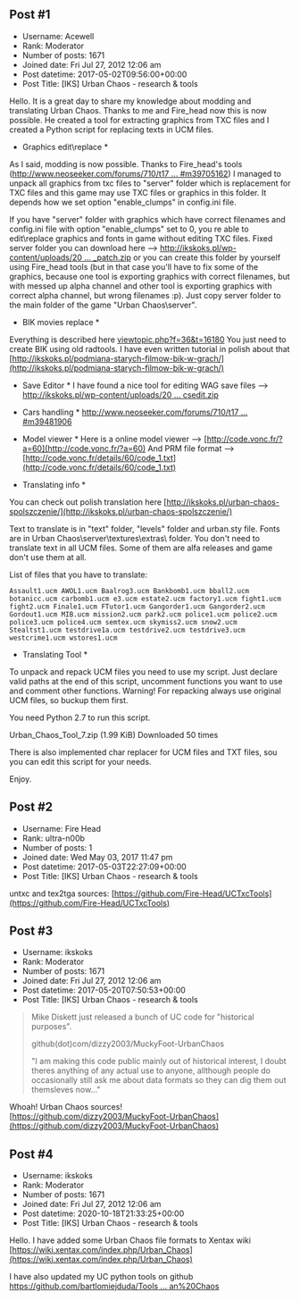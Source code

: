 ## Post #1
- Username: Acewell
- Rank: Moderator
- Number of posts: 1671
- Joined date: Fri Jul 27, 2012 12:06 am
- Post datetime: 2017-05-02T09:56:00+00:00
- Post Title: [IKS] Urban Chaos - research & tools

Hello. It is a great day to share my knowledge about modding and translating Urban Chaos. Thanks to me and Fire_head now this is now possible. He created a tool for extracting graphics from TXC files and I created a Python script for replacing texts in UCM files.


* Graphics edit\replace *

As I said, modding is now possible. Thanks to Fire_head's tools ([http://www.neoseeker.com/forums/710/t17 ... #m39705162](http://www.neoseeker.com/forums/710/t1793865-mucky-foot-times-speedrunning/5.htm#m39705162)) I managed to unpack all graphics from txc files to "server" folder which is replacement for TXC files and this game may use TXC files or graphics in this folder. It depends how we set option "enable_clumps" in config.ini file.

If you have "server" folder with graphics which have correct filenames and config.ini file with option "enable_clumps" set to 0, you re able to edit\replace graphics and fonts in game without editing TXC files. Fixed server folder you can download here --> [http://ikskoks.pl/wp-content/uploads/20 ... _patch.zip](http://ikskoks.pl/wp-content/uploads/2017/05/urban_chaos_modding_patch.zip) or you can create this folder by yourself using Fire_head tools (but in that case you'll have to fix some of the graphics, because one tool is exporting graphics with correct filenames, but with messed up alpha channel and other tool is exporting graphics with correct alpha channel, but wrong filenames :p). Just copy server folder to the main folder of the game "Urban Chaos\server\".

* BIK movies replace *

Everything is described here [viewtopic.php?f=36&t=16180](http://forum.xentax.com/viewtopic.php?f=36&t=16180)
You just need to create BIK using old radtools.
I have even written tutorial in polish about that [http://ikskoks.pl/podmiana-starych-filmow-bik-w-grach/](http://ikskoks.pl/podmiana-starych-filmow-bik-w-grach/)

* Save Editor *
I have found a nice tool for editing WAG save files --> [http://ikskoks.pl/wp-content/uploads/20 ... csedit.zip](http://ikskoks.pl/wp-content/uploads/2017/05/ucsedit.zip)

* Cars handling *
[http://www.neoseeker.com/forums/710/t17 ... #m39481906](http://www.neoseeker.com/forums/710/t1793865-mucky-foot-times-speedrunning/5.htm#m39481906)

* Model viewer *
Here is a online model viewer --> [http://code.vonc.fr/?a=60](http://code.vonc.fr/?a=60)
And PRM file format --> [http://code.vonc.fr/details/60/code_1.txt](http://code.vonc.fr/details/60/code_1.txt)

* Translating info *

You can check out polish translation here [http://ikskoks.pl/urban-chaos-spolszczenie/](http://ikskoks.pl/urban-chaos-spolszczenie/)

Text to translate is in "text" folder, "levels" folder and urban.sty file. Fonts are in Urban Chaos\server\textures\extras\ folder.
You don't need to translate text in all UCM files. Some of them are alfa releases and game don't use them at all.

List of files that you have to translate:

```
Assault1.ucm AWOL1.ucm Baalrog3.ucm Bankbomb1.ucm bball2.ucm botanicc.ucm carbomb1.ucm e3.ucm estate2.ucm factory1.ucm fight1.ucm fight2.ucm Finale1.ucm FTutor1.ucm Gangorder1.ucm Gangorder2.ucm Gordout1.ucm MIB.ucm mission2.ucm park2.ucm police1.ucm police2.ucm police3.ucm police4.ucm semtex.ucm skymiss2.ucm snow2.ucm Stealtst1.ucm testdrive1a.ucm testdrive2.ucm testdrive3.ucm westcrime1.ucm wstores1.ucm
```

* Translating Tool *

To unpack and repack UCM files you need to use my script. Just declare valid paths at the end of this script, uncomment functions you want to use and comment other functions.
Warning! For repacking always use original UCM files, so buckup them first.

You need Python 2.7 to run this script.


 Urban_Chaos_Tool_7.zip
(1.99 KiB) Downloaded 50 times



There is also implemented char replacer for UCM files and TXT files, sou you can edit this script for your needs.



Enjoy.
## Post #2
- Username: Fire Head
- Rank: ultra-n00b
- Number of posts: 1
- Joined date: Wed May 03, 2017 11:47 pm
- Post datetime: 2017-05-03T22:27:09+00:00
- Post Title: [IKS] Urban Chaos - research & tools

untxc and tex2tga sources: [https://github.com/Fire-Head/UCTxcTools](https://github.com/Fire-Head/UCTxcTools)
## Post #3
- Username: ikskoks
- Rank: Moderator
- Number of posts: 1671
- Joined date: Fri Jul 27, 2012 12:06 am
- Post datetime: 2017-05-20T07:50:53+00:00
- Post Title: [IKS] Urban Chaos - research & tools

> Mike Diskett just released a bunch of UC code for "historical purposes".
>
> github(dot)com/dizzy2003/MuckyFoot-UrbanChaos
>
> 
>
> "I am making this code public mainly out of historical interest, I doubt theres anything of any actual use to anyone, allthough people do occasionally still ask me about data formats so they can dig them out themsleves now..."

Whoah! Urban Chaos sources!  
[https://github.com/dizzy2003/MuckyFoot-UrbanChaos](https://github.com/dizzy2003/MuckyFoot-UrbanChaos)
## Post #4
- Username: ikskoks
- Rank: Moderator
- Number of posts: 1671
- Joined date: Fri Jul 27, 2012 12:06 am
- Post datetime: 2020-10-18T21:33:25+00:00
- Post Title: [IKS] Urban Chaos - research & tools

Hello. I have added some Urban Chaos file formats to Xentax wiki
[https://wiki.xentax.com/index.php/Urban_Chaos](https://wiki.xentax.com/index.php/Urban_Chaos)

I have also updated my UC python tools on github
[https://github.com/bartlomiejduda/Tools ... an%20Chaos](https://github.com/bartlomiejduda/Tools/tree/master/NEW%20Tools/Urban%20Chaos)
